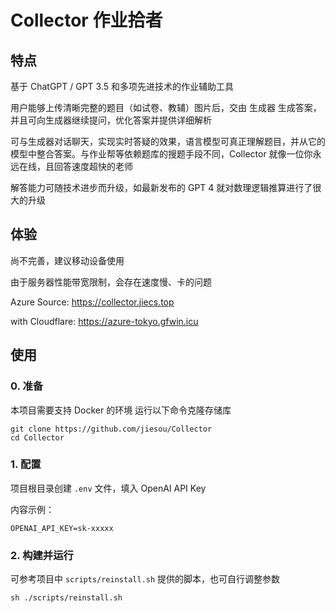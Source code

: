 # Collector 作业拾者

## 特点

基于 ChatGPT / GPT 3.5 和多项先进技术的作业辅助工具

用户能够上传清晰完整的题目（如试卷、教辅）图片后，交由 生成器 生成答案，并且可向生成器继续提问，优化答案并提供详细解析

可与生成器对话聊天，实现实时答疑的效果，语言模型可真正理解题目，并从它的模型中整合答案。与作业帮等依赖题库的搜题手段不同，Collector 就像一位你永远在线，且回答速度超快的老师

解答能力可随技术进步而升级，如最新发布的 GPT 4 就对数理逻辑推算进行了很大的升级

## 体验

尚不完善，建议移动设备使用

由于服务器性能带宽限制，会存在速度慢、卡的问题

Azure Source: <https://collector.jiecs.top>

with Cloudflare: <https://azure-tokyo.gfwin.icu>

## 使用

### 0. 准备

本项目需要支持 Docker 的环境
运行以下命令克隆存储库

```shell
git clone https://github.com/jiesou/Collector
cd Collector
```

### 1. 配置

项目根目录创建 `.env` 文件，填入 OpenAI API Key

内容示例：

```shell
OPENAI_API_KEY=sk-xxxxx
```

### 2. 构建并运行

可参考项目中 `scripts/reinstall.sh` 提供的脚本，也可自行调整参数

```shell
sh ./scripts/reinstall.sh
```
